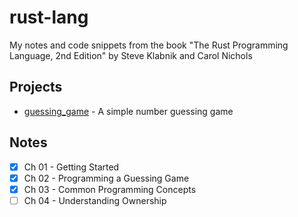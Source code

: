 # rust-lang

My notes and code snippets from the book "The Rust Programming Language, 2nd Edition" by Steve Klabnik and Carol Nichols

## Projects

- [guessing_game](./guessing_game/) - A simple number guessing game

## Notes

- [x] Ch 01 - Getting Started
- [x] Ch 02 - Programming a Guessing Game
- [x] Ch 03 -  Common Programming Concepts
- [ ] Ch 04 - Understanding Ownership